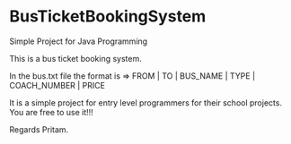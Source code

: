 # BusTicketBookingSystem
Simple Project for Java Programming

This is a bus ticket booking system.

In the bus.txt file the format is => FROM | TO | BUS_NAME | TYPE | COACH_NUMBER | PRICE

It is a simple project for entry level programmers for their school projects. You are free to use it!!!

Regards
Pritam.
